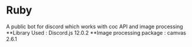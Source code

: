 # Ruby
A public bot for discord which works with coc API and image processing
**Library Used : Discord.js 12.0.2
**Image processing package : camvas 2.6.1
